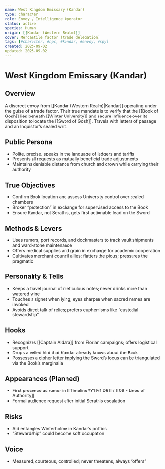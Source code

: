 ```yaml
---
name: West Kingdom Emissary (Kandar)
type: character
role: Envoy / Intelligence Operator
status: active
species: Human
origin: [[Kandar (Western Realm)]]
cover: Mercantile factor (trade delegation)
tags: [#character, #npc, #kandar, #envoy, #spy]
created: 2025-09-02
updated: 2025-09-02
---
```


# West Kingdom Emissary (Kandar)

## Overview
A discreet envoy from [[Kandar (Western Realm)|Kandar]] operating under the guise of a trade factor. Their true mandate is to verify that the [[Book of Gosh]] lies beneath [[Winter University]] and secure influence over its disposition to locate the [[Sword of Gosh]]. Travels with letters of passage and an Inquisitor’s sealed writ.

## Public Persona
- Polite, precise, speaks in the language of ledgers and tariffs
- Presents all requests as mutually beneficial trade adjustments
- Maintains deniable distance from church and crown while carrying their authority

## True Objectives
- Confirm Book location and assess University control over sealed chambers
- Broker “protection” in exchange for supervised access to the Book
- Ensure Kandar, not Serathis, gets first actionable lead on the Sword

## Methods & Levers
- Uses rumors, port records, and dockmasters to track vault shipments and ward-stone maintenance
- Offers medical supplies and grain in exchange for academic cooperation
- Cultivates merchant council allies; flatters the pious; pressures the pragmatic

## Personality & Tells
- Keeps a travel journal of meticulous notes; never drinks more than watered wine
- Touches a signet when lying; eyes sharpen when sacred names are invoked
- Avoids direct talk of relics; prefers euphemisms like “custodial stewardship”

## Hooks
- Recognizes [[Captain Aldara]] from Florian campaigns; offers logistical support
- Drops a veiled hint that Kandar already knows about the Book
- Possesses a cipher letter implying the Sword’s locus can be triangulated via the Book’s marginalia

## Appearances (Planned)
- First presence as rumor in [[Timeline#Y1 M1 D6]] / [[09 - Lines of Authority]]
- Formal audience request after initial Serathis escalation

## Risks
- Aid entangles Winterholme in Kandar’s politics
- “Stewardship” could become soft occupation

## Voice
- Measured, courteous, controlled; never threatens, always “offers”
